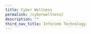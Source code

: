 ```yaml
---
title: Cyber Wellness
permalink: /cyberwellness/
description: ""
third_nav_title: Infocomm Technology
---
```




